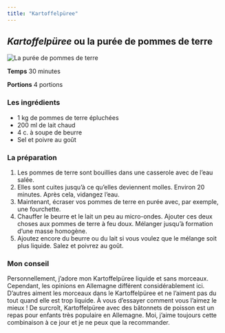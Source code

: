 ```yaml
---
title: "Kartoffelpüree"
---
```


## *Kartoffelpüree* ou la purée de pommes de terre

![La purée de pommes de terre](/media/Kartoffelpüree.jpg)

**Temps**       30 minutes

**Portions**    4 portions



### **Les ingrédients**
* 1 kg de pommes de terre épluchées
* 200 ml de lait chaud
* 4 c. à soupe de beurre 
* Sel et poivre au goût

### **La préparation**
1. Les pommes de terre sont bouillies dans une casserole avec de l’eau salée.
2. Elles sont cuites jusqu’à ce qu’elles deviennent molles. Environ 20 minutes. Après cela, vidangez l’eau. 
3. Maintenant, écraser vos pommes de terre en purée avec, par exemple, une fourchette.
4. Chauffer le beurre et le lait un peu au micro-ondes. Ajouter ces deux choses aux pommes de terre à feu doux. Mélanger jusqu’à formation d’une masse homogène.
5. Ajoutez encore du beurre ou du lait si vous voulez que le mélange soit plus liquide. Salez et poivrez au goût.

### **Mon conseil**

Personnellement, j’adore mon Kartoffelpüree liquide et sans morceaux. Cependant, les opinions en Allemagne différent considérablement ici. D’autres aiment les morceaux dans le Kartoffelpüree et ne l’aiment pas du tout quand elle est trop liquide. À vous d’essayer comment vous l’aimez le mieux  !
De surcroît, Kartoffelpüree avec des bâtonnets de poisson est un repas pour enfants très populaire en Allemagne. Moi, j’aime toujours cette combinaison à ce jour et je ne peux que la recommander. 

